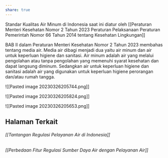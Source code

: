 ```yaml
---
share: true
---
```


Standar Kualitas Air Minum di Indonesia saat ini diatur oleh [[Peraturan Menteri Kesehatan Nomor 2 Tahun 2023  Peraturan Pelaksanaan Peraturan Pemerintah Nomor 66 Tahun 2014 tentang Kesehatan Lingkungan]]

BAB II dalam Peraturan Menteri Kesehatan Nomor 2 Tahun 2023 membahas tentang media air. Media air dibagi menjadi dua yaitu air minum dan air untuk keperluan higiene dan sanitasi. Air minum adalah air yang melalui pengolahan atau tanpa pengolahan yang memenuhi syarat kesehatan dan dapat langsung diminum. Sedangkan air untuk keperluan higiene dan sanitasi adalah air yang digunakan untuk keperluan higiene perorangan dan/atau rumah tangga.


![[Pasted image 20230326205744.png]]

![[Pasted image 20230326205824.png]]

![[Pasted image 20230326205653.png]]


## Halaman Terkait 
###### [[Tantangan Regulasi Pelayanan Air di Indonesia]]
###### [[Perbedaan Fitur Regulasi Sumber Daya Air dengan Pelayanan Air]]
